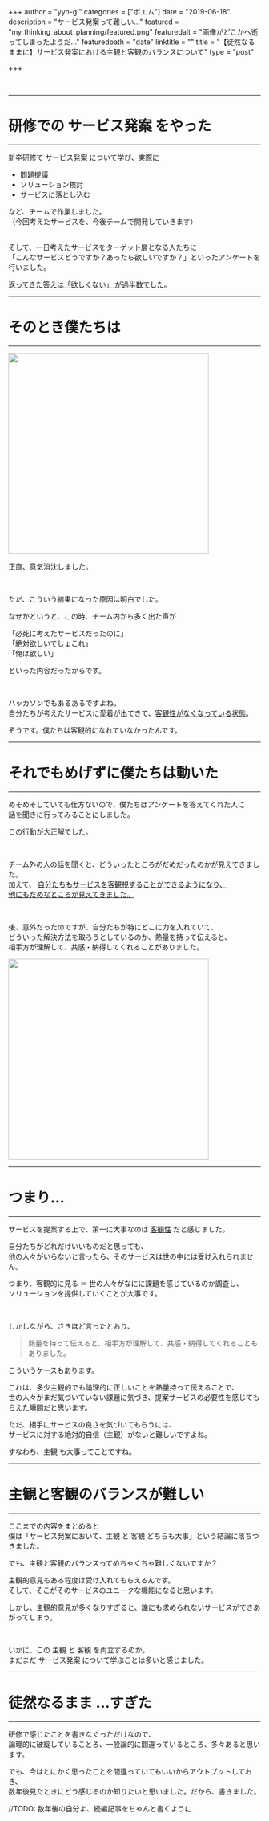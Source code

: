 +++
author = "yyh-gl"
categories = ["ポエム"]
date = "2019-06-18"
description = "サービス発案って難しい…"
featured = "my_thinking_about_planning/featured.png"
featuredalt = "画像がどこかへ逝ってしまったようだ…"
featuredpath = "date"
linktitle = ""
title = "【徒然なるままに】サービス発案における主観と客観のバランスについて"
type = "post"

+++


<br>

---
# 研修での サービス発案 をやった
---

新卒研修で サービス発案 について学び、実際に

- 問題提議
- ソリューション検討
- サービスに落とし込む

など、チームで作業しました。<br>
（今回考えたサービスを、今後チームで開発していきます）


<br>
そして、一日考えたサービスをターゲット層となる人たちに <br>
「こんなサービスどうですか？あったら欲しいですか？」といったアンケートを行いました。

<br>

<u>返ってきた答えは「欲しくない」 が過半数でした</u>。


---
# そのとき僕たちは
---

<img src="https://yyh-gl.github.io/tech-blog/img/tech-blog/2019/06/my_thinking_about_planning/sad.png" width="400">

正直、意気消沈しました。

<br>

ただ、こういう結果になった原因は明白でした。

なぜかというと、この時、チーム内から多く出た声が

「必死に考えたサービスだったのに」<br>
「絶対欲しいでしょこれ」<br>
「俺は欲しい」

といった内容だったからです。

<br>

ハッカソンでもあるあるですよね。<br>
自分たちが考えたサービスに愛着が出てきて、<u>客観性がなくなっている状態</u>。


そうです。僕たちは客観的になれていなかったんです。<br>


---
# それでもめげずに僕たちは動いた
---

めそめそしていても仕方ないので、僕たちはアンケートを答えてくれた人に <br>
話を聞きに行ってみることにしました。

この行動が大正解でした。

<br>

チーム外の人の話を聞くと、どういったところがだめだったのかが見えてきました。<br>
加えて、 <u>自分たちもサービスを客観視することができるようになり、<br>他にもだめなところが見えてきました。<br></u>

<br>

後、意外だったのですが、自分たちが特にどこに力を入れていて、<br> 
どういった解決方法を取ろうとしているのか、熱量を持って伝えると、<br>
相手方が理解して、共感・納得してくれることがありました。

<img src="https://yyh-gl.github.io/tech-blog/img/tech-blog/2019/06/my_thinking_about_planning/talking.png" width="400">

---
# つまり…
---

サービスを提案する上で、第一に大事なのは <u>客観性</u> だと感じました。

自分たちがどれだけいいものだと思っても、<br>
他の人々がいらないと言ったら、そのサービスは世の中には受け入れられません。

つまり、客観的に見る ＝ 世の人々がなにに課題を感じているのか調査し、<br>
ソリューションを提供していくことが大事です。

<br>

しかしながら、さきほど言ったとおり、

> 熱量を持って伝えると、相手方が理解して、共感・納得してくれることもありました。

こういうケースもあります。

これは、多少主観的でも論理的に正しいことを熱量持って伝えることで、<br>
世の人々がまだ気づいていない課題に気づき、提案サービスの必要性を感じてもらえた瞬間だと思います。

ただ、相手にサービスの良さを気づいてもらうには、<br>
サービスに対する絶対的自信（主観）がないと難しいですよね。<br>

すなわち、主観 も大事ってことですね。



---
# 主観と客観のバランスが難しい
---

ここまでの内容をまとめると <br>
僕は「サービス発案において、主観 と 客観 どちらも大事」という結論に落ちつきました。

でも、主観と客観のバランスってめちゃくちゃ難しくないですか？

主観的意見もある程度は受け入れてもらえるんです。<br>
そして、そこがそのサービスのユニークな機能になると思います。

しかし、主観的意見が多くなりすぎると、誰にも求められないサービスができあがってしまう。

<br>

いかに、この 主観 と 客観 を両立するのか。<br>
まだまだ サービス発案 について学ぶことは多いと感じました。


---
# 徒然なるまま …すぎた
---

研修で感じたことを書きなぐっただけなので、<br>
論理的に破綻していることろ、一般論的に間違っているところ、多々あると思います。


でも、今はとにかく思ったことを間違っていてもいいからアウトプットしておき、<br>
数年後見たときにどう感じるのか知りたいと思いました。だから、書きました。

//TODO: 数年後の自分よ、続編記事をちゃんと書くように
